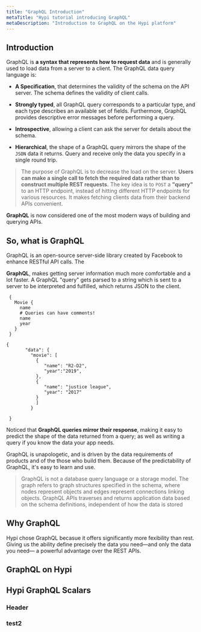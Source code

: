 ```yaml
---
title: "GraphQL Introduction"
metaTitle: "Hypi tutorial introducing GraphQL"
metaDescription: "Introduction to GraphQL on the Hypi platform"
---
```


## Introduction
GraphQL is **a syntax that represents how to request data** and is generally used to load data from a server to a client. The GraphQL data query language is:

* **A Specification**, that determines the validity of the schema on the API server. The schema defines the validity of client calls.

* **Strongly typed**, all GraphQL query corresponds to a particular type, and each type describes an available set of fields.  Furthermore,  GraphQL provides descriptive error messages before performing a query.

* **Introspective**, allowing a client can ask the server for details about the schema.

* **Hierarchical**, the shape of a GraphQL query mirrors the shape of the `JSON` data it returns. Query and receive only the data you specify in a single round trip.

> The purpose of GraphQL is to decrease the load on the server. **Users can make a single call to fetch the required data rather than to construct multiple REST requests.** The key idea is to `POST` a **"query"** to an HTTP endpoint, instead of hitting different HTTP endpoints for various resources. It makes fetching clients data from their backend APIs convenient.

**GraphQL** is now considered one of the most modern ways of building and querying APIs. 
 

## So, what is GraphQL
GraphQL is an open-source server-side library created by Facebook to enhance RESTful API calls. The 

**GraphQL**, makes getting server information much more comfortable and a lot faster.
A GraphQL "query" gets parsed to a string which is sent to a server to be interpreted and fulfilled, which returns JSON to the client.

<div className={"d-flex"}>

<div className={"m-1"}>

     {
       Movie {
         name
         # Queries can have comments!
         name
         year
       }
     }
     
</div>  
<div className={"m-1"}>

    {
           "data": {
             "movie": [
               {
                  "name": "R2-D2",
                  "year":"2019",
               },
               {
                  "name": "justice league",
                  "year": "2017"
               }
               ]
             }
           
     }
         
</div>

</div>


Noticed that **GraphQL queries mirror their response**, making it easy to predict the shape of the data returned from a query; as well as writing a query if you know the data your app needs.


GraphQL is unapologetic, and is driven by the data requirements of products and of the those who build them. Because of the predictability of GraphQL, it's easy to learn and use.

 > GraphQL is not a database query language or a storage model. The graph refers to graph structures specified in the schema, where nodes represent objects and edges represent connections linking objects. GraphQL APIs traverses and returns application data based on the schema definitions, independent of how the data is stored


## Why GraphQL
  Hypi chose GraphQL becasue it offers significantly more fexibility than rest. Giving us the  ability define precisely the data you need—and only the data you need— a powerful advantage over the REST APIs.

## GraphQL on Hypi

## Hypi GraphQL Scalars
### Header
### test2
 
